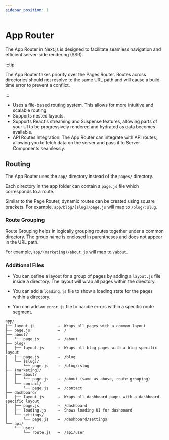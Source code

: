 ```yaml
---
sidebar_position: 1
---
```


# App Router

The App Router in Next.js is designed to facilitate seamless navigation and
efficient server-side rendering (SSR).

:::tip

The App Router takes priority over the Pages Router. Routes across directories
should not resolve to the same URL path and will cause a build-time error to
prevent a conflict.

:::

- Uses a file-based routing system. This allows for more intuitive and scalable
  routing.
- Supports nested layouts.
- Supports React's streaming and Suspense features, allowing parts of your UI to
  be progressively rendered and hydrated as data becomes available.
- API Routes Integration: The App Router can integrate with API routes, allowing
  you to fetch data on the server and pass it to Server Components seamlessly.

## Routing

The App Router uses the `app/` directory instead of the `pages/` directory.

Each directory in the app folder can contain a `page.js` file which corresponds
to a route.

Similar to the Page Router, dynamic routes can be created using square brackets.
For example, `app/blog/[slug]/page.js` will map to `/blog/:slug`.

### Route Grouping

Route Grouping helps in logically grouping routes together under a common
directory. The group name is enclosed in parentheses and does not appear in the
URL path.

For example, `app/(marketing)/about.js` will map to `/about`.

### Additional Files

- You can define a layout for a group of pages by adding a `layout.js` file
  inside a directory. The layout will wrap all pages within the directory.

- You can add a `loading.js` file to show a loading state for the pages within a
  directory.

- You can add an `error.js` file to handle errors within a specific route
  segment.

```plaintext
app/
├── layout.js          →  Wraps all pages with a common layout
├── page.js            →  /
├── about/
│   └── page.js        →  /about
├── blog/
│   ├── layout.js      →  Wraps all blog pages with a blog-specific layout
│   ├── page.js        →  /blog
│   └── [slug]/
│       └── page.js    →  /blog/:slug
├── (marketing)/
│   ├── about/
│   │   └── page.js    →  /about (same as above, route grouping)
│   └── contact/
│       └── page.js    →  /contact
├── dashboard/
│   ├── layout.js      →  Wraps all dashboard pages with a dashboard-specific layout
│   ├── page.js        →  /dashboard
│   ├── loading.js     →  Shows loading UI for dashboard
│   └── settings/
│       └── page.js    →  /dashboard/settings
└── api/
    └── user/
        └── route.js   →  /api/user
```
